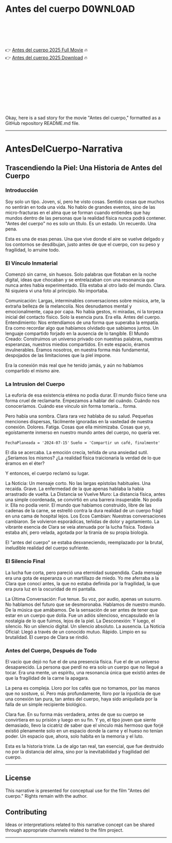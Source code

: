 # Antes del cuerpo D0WNL0AD

<br><br><br><br>


👉 <a href="https://Melvin-nelronotpe1989.github.io/tkeiqeibzw/">Antes del cuerpo 2025 Full Movie</a> 🔥
<br>
👉 <a href="https://Melvin-nelronotpe1989.github.io/tkeiqeibzw/">Antes del cuerpo 2025 Download</a> 🔥


<br><br><br><br><br><br><br><br>


Okay, here is a sad story for the movie "Antes del cuerpo," formatted as a GitHub repository README.md file.

---

# AntesDelCuerpo-Narrativa

## Trascendiendo la Piel: Una Historia de Antes del Cuerpo

### Introducción

Soy solo un tipo. Joven, sí, pero he visto cosas. Sentido cosas que muchos no sentirán en toda una vida. No hablo de grandes eventos, sino de las micro-fracturas en el alma que se forman cuando entiendes que hay mundos dentro de las personas que la realidad física nunca podrá contener. "Antes del cuerpo" no es solo un título. Es un estado. Un recuerdo. Una pena.

Esta es una de esas penas. Una que vive donde el aire se vuelve delgado y los contornos se desdibujan, justo antes de que el cuerpo, con su peso y fragilidad, lo arruine todo.

### El Vínculo Inmaterial

Comenzó sin carne, sin huesos. Solo palabras que flotaban en la noche digital, ideas que chocaban y se entrelazaban con una resonancia que nunca antes había experimentado. Ella estaba al otro lado del mundo. Clara. Ni siquiera vi una foto al principio. No importaba.

   Comunicación: Largas, interminables conversaciones sobre música, arte, la extraña belleza de la melancolía. Nos desnudamos mental y emocionalmente, capa por capa. No había gestos, ni miradas, ni la torpeza inicial del contacto físico. Solo la esencia pura. Era ella. Antes del cuerpo.
   Entendimiento: Nos entendíamos de una forma que superaba la empatía. Era como recordar algo que habíamos olvidado que sabíamos juntos. Un lenguaje compartido forjado en la ausencia de lo tangible.
   El Mundo Creado: Construimos un universo privado con nuestras palabras, nuestras esperanzas, nuestros miedos compartidos. En este espacio, éramos invulnerables. Éramos nosotros, en nuestra forma más fundamental, despojados de las limitaciones que la piel impone.

Era la conexión más real que he tenido jamás, y aún no habíamos compartido el mismo aire.

### La Intrusion del Cuerpo

La euforia de esa existencia etérea no podía durar. El mundo físico tiene una forma cruel de reclamarte. Empezamos a hablar del cuándo. Cuándo nos conoceríamos. Cuándo ese vínculo sin forma tomaría... forma.

Pero había una sombra. Clara rara vez hablaba de su salud. Pequeñas menciones dispersas, fácilmente ignoradas en la vastedad de nuestra conexión. Dolores. Fatiga. Cosas que ella minimizaba. Cosas que yo, egoístamente inmerso en nuestro mundo antes del cuerpo, no quería ver.

`FechaPlaneada = '2024-07-15'`
`Sueño = 'Compartir un café, finalmente'`

El día se acercaba. La emoción crecía, teñida de una ansiedad sutil. ¿Seríamos los mismos? ¿La realidad física traicionaría la verdad de lo que éramos en el éter?

Y entonces, el cuerpo reclamó su lugar.

   La Noticia: Un mensaje corto. No las largas epístolas habituales. Una recaída. Grave. La enfermedad de la que apenas hablaba la había arrastrado de vuelta.
   La Distancia se Vuelve Muro: La distancia física, antes una simple coordenada, se convirtió en una barrera insuperable. No podía ir. Ella no podía venir. El mundo que habíamos construido, libre de las cadenas de la carne, se estrelló contra la dura realidad de un cuerpo frágil en una cama de hospital lejos.
   Los Ecos Cambian: Nuestras conversaciones cambiaron. Se volvieron esporádicas, teñidas de dolor y agotamiento. La vibrante esencia de Clara se veía atenuada por la lucha física. Todavía estaba ahí, pero velada, agotada por la tiranía de su propia biología.

El "antes del cuerpo" se estaba desvaneciendo, reemplazado por la brutal, ineludible realidad del cuerpo sufriente.

### El Silencio Final

La lucha fue corta, pero pareció una eternidad suspendida. Cada mensaje era una gota de esperanza o un martillazo de miedo. Yo me aferraba a la Clara que conocí antes, la que no estaba definida por la fragilidad, la que era pura luz en la oscuridad de mi pantalla.

   La Última Conversación: Fue tenue. Su voz, por audio, apenas un susurro. No hablamos del futuro que se desmoronaba. Hablamos de nuestro mundo. De la música que amábamos. De la sensación de ser antes de tener que estar en un cuerpo que dolía. Fue un adiós silencioso, encapsulado en la nostalgia de lo que fuimos, lejos de la piel.
   La Desconexión: Y luego, el silencio. No un silencio digital. Un silencio absoluto. La ausencia.
   La Noticia Oficial: Llegó a través de un conocido mutuo. Rápido. Limpio en su brutalidad. El cuerpo de Clara se rindió.

### Antes del Cuerpo, Después de Todo

El vacío que dejó no fue el de una presencia física. Fue el de un universo desaparecido. La persona que perdí no era solo un cuerpo que no llegué a tocar. Era una mente, un espíritu, una resonancia única que existió antes de que la fragilidad de la carne la apagara.

La pena es compleja. Lloro por los cafés que no tomamos, por las manos que no sostuve, sí. Pero más profundamente, lloro por la injusticia de que una conexión tan pura, tan antes del cuerpo, haya sido aniquilada por la falla de un simple recipiente biológico.

Clara fue. En su forma más verdadera, antes de que su cuerpo se convirtiera en su prisión y luego en su fin. Y yo, el tipo joven que siente demasiado, llevo la cicatriz de saber que el vínculo más hermoso que forjé existió plenamente solo en un espacio donde la carne y el hueso no tenían poder. Un espacio que, ahora, solo habita en la memoria y el luto.

Esta es la historia triste. La de algo tan real, tan esencial, que fue destruido no por la distancia del alma, sino por la inevitabilidad y fragilidad del cuerpo.

---

## License

This narrative is presented for conceptual use for the film "Antes del cuerpo." Rights remain with the author.

## Contributing

Ideas or interpretations related to this narrative concept can be shared through appropriate channels related to the film project.

---

